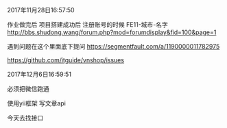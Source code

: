 2017年11月28日16:57:50

作业做完后
项目搭建成功后
注册账号的时候
FE11-城市-名字
http://bbs.shudong.wang/forum.php?mod=forumdisplay&fid=100&page=1

遇到问题在这个里面底下提问
https://segmentfault.com/a/1190000011782975

https://github.com/itguide/vnshop/issues


2017年12月6日16:59:51

必须把微信跑通

使用yii框架 写文章api

今天去找接口
